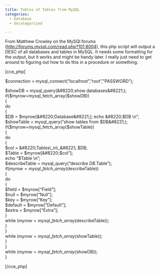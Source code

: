 ```yaml
---
title: Tables of Tables from MySQL
categories:
  - Database
  - Uncategorized

---
```

From Matthew Crowley on the MySQl forums (<a href="http://forums.mysql.com/read.php?101,8004" target="_blank">http://forums.mysql.com/read.php?101,8004</a>), this php script will output a DESC of all databases and tables in MySQL. It needs some formatting for the output, but it works and might be handy later. I really just need to get around to figuring out how to do this in a procedure or something.

[cce_php]

$connection = mysql_connect(&#8220;localhost&#8221;,&#8221;root&#8221;,&#8221;PASSWORD&#8221;);

$showDB = mysql_query(&#8220;show databases&#8221;);  
if($myrow=mysql\_fetch\_array($showDB))  
{  
do  
{  
$DB = $myrow[&#8220;Database&#8221;];  
echo &#8220;$DB \n&#8221;;  
$showTable = mysql_query(&#8220;show tables from $DB&#8221;);  
if($myrow=mysql\_fetch\_array($showTable))  
{  
do  
{  
$col = &#8220;Tables\_in\_&#8221;.$DB;  
$Table = $myrow[&#8220;$col&#8221;];  
echo &#8220;$Table \n&#8221;;  
$describeTable = mysql_query(&#8220;describe $DB.$Table&#8221;);  
if($myrow=mysql\_fetch\_array($describeTable))  
{  
do  
{  
$field = $myrow[&#8220;Field&#8221;];  
$null = $myrow[&#8220;Null&#8221;];  
$key = $myrow[&#8220;Key&#8221;];  
$default = $myrow[&#8220;Default&#8221;];  
$extra = $myrow[&#8220;Extra&#8221;];  
}  
while ($myrow=mysql\_fetch\_array($describeTable));  
}  
}  
while ($myrow=mysql\_fetch\_array($showTable));  
}  
}  
while ($myrow=mysql\_fetch\_array($showDB));  
}

[/cce_php]

<div class="zemanta-pixie">
  <img class="zemanta-pixie-img" src="http://img.zemanta.com/pixy.gif?x-id=adc45109-061d-89ca-8703-2cb25695bc7c" alt="" />
</div>